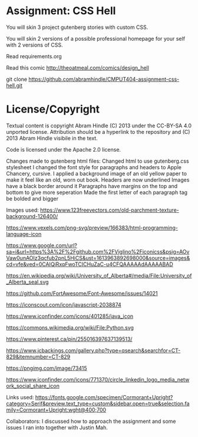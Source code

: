 Assignment: CSS Hell
====================

You will skin 3 project gutenberg stories with custom CSS.

You will skin 2 versions of a possible professional homepage for your
self with 2 versions of CSS.

Read requirements.org

Read this comic http://theoatmeal.com/comics/design_hell

git clone https://github.com/abramhindle/CMPUT404-assignment-css-hell.git

License/Copyright
=================

Textual content is copyright Abram Hindle (C) 2013 under the CC-BY-SA
4.0 unported license. Attribution should be a hyperlink to the
repository and (C) 2013 Abram Hindle visibile in the text.

Code is licensed under the Apache 2.0 license.

Changes made to gutenberg html files:
Changed html to use gutenberg.css stylesheet
I changed the font style for paragraphs and headers to Apple Chancery, cursive.
I applied a background image of an old yellow paper to make it feel like an old, worn out book.
Headers are now underlined
Images have a black border around it
Paragraphs have margins on the top and bottom to give more seperation
Made the first letter of each paragraph tag be bolded and bigger

Images used:
https://www.123freevectors.com/old-parchment-texture-background-126400/

https://www.vexels.com/png-svg/preview/166383/html-programming-language-icon

https://www.google.com/url?sa=i&url=https%3A%2F%2Fgithub.com%2FViglino%2Ficonicss&psig=AOvVaw0unAOIz3qcfub2pnL5HiCS&ust=1613963892698000&source=images&cd=vfe&ved=0CAIQjRxqFwoTCICHuZaC-u4CFQAAAAAdAAAAABAD

https://en.wikipedia.org/wiki/University_of_Alberta#/media/File:University_of_Alberta_seal.svg

https://github.com/FortAwesome/Font-Awesome/issues/14021

https://iconscout.com/icon/javascript-2038874

https://www.iconfinder.com/icons/401285/java_icon

https://commons.wikimedia.org/wiki/File:Python.svg

https://www.pinterest.ca/pin/255016397637139513/

https://www.jcbackings.com/gallery.php?type=qsearch&searchfor=CT-829&itemnumber=CT-829

https://pngimg.com/image/73415

https://www.iconfinder.com/icons/771370/circle_linkedin_logo_media_network_social_share_icon

Links used:
https://fonts.google.com/specimen/Cormorant+Upright?category=Serif&preview.text_type=custom&sidebar.open=true&selection.family=Cormorant+Upright:wght@400;700

Collaborators:
I discussed how to approach the assignment and some issues I ran into together with Justin Mah.